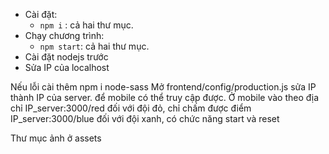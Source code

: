 * Cài đặt:
	- `npm i` : cả hai thư mục.
* Chạy chương trình:
	- `npm start`: cả hai thư mục.
* Cài đặt nodejs trước
* Sửa IP của localhost 

Nếu lỗi cài thêm npm i node-sass
Mở frontend/config/production.js sửa IP  thành IP của server. để mobile có thể truy cập được.
Ở mobile vào theo địa chỉ 
IP_server:3000/red  đối với đội đỏ, chỉ chấm được điểm
IP_server:3000/blue đối với đội xanh, có chức năng start và reset

Thư mục ảnh ở assets

